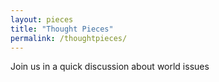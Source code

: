 ```yaml
---
layout: pieces
title: "Thought Pieces"
permalink: /thoughtpieces/
---
```


Join us in a quick discussion about world issues